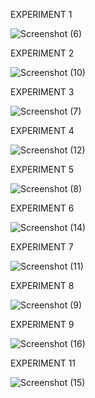 EXPERIMENT 1

![Screenshot (6)](https://user-images.githubusercontent.com/113325376/211537648-5cbc4ce4-d948-420c-a9ee-84c418c85d49.png)


EXPERIMENT  2

![Screenshot (10)](https://user-images.githubusercontent.com/113325376/211538205-648c88b1-e2ed-4809-b5d9-42749dda3fb5.png)



EXPERIMENT 3

![Screenshot (7)](https://user-images.githubusercontent.com/113325376/211538662-167ac1fb-17ca-4fb7-9290-fb55caea8e76.png)



EXPERIMENT 4


![Screenshot (12)](https://user-images.githubusercontent.com/113325376/211539063-901756db-e775-4ce3-92b3-deb080ea8721.png)



EXPERIMENT 5


![Screenshot (8)](https://user-images.githubusercontent.com/113325376/211539475-780ba086-4d04-4ecc-969a-8ba872669379.png)



EXPERIMENT 6


![Screenshot (14)](https://user-images.githubusercontent.com/113325376/211546682-67102a69-d3ed-45b7-87c6-25d6940fb9b2.png)



EXPERIMENT 7



![Screenshot (11)](https://user-images.githubusercontent.com/113325376/211540247-57a2718e-c553-4996-8466-d6535603cbf2.png)




EXPERIMENT 8



![Screenshot (9)](https://user-images.githubusercontent.com/113325376/211540440-bac7de14-3aad-4b04-9dd1-246b67bc53fe.png)


EXPERIMENT 9



![Screenshot (16)](https://user-images.githubusercontent.com/113325376/212020254-20220f81-c57e-43dd-9f84-a51a576f051d.png)




EXPERIMENT 11




![Screenshot (15)](https://user-images.githubusercontent.com/113325376/211748395-dd2318f9-516a-4a1b-97e8-5ee375c91507.png)

